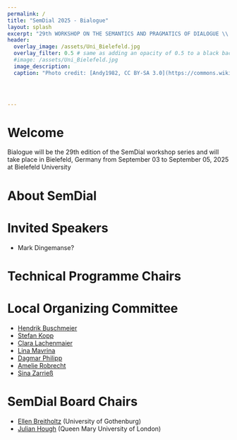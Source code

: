 ```yaml
---
permalink: /
title: "SemDial 2025 - Bialogue"
layout: splash
excerpt: "29th WORKSHOP ON THE SEMANTICS AND PRAGMATICS OF DIALOGUE \\ 03-05 September 2025 \\ Bielefeld University \\ Germany"
header:
  overlay_image: /assets/Uni_Bielefeld.jpg
  overlay_filter: 0.5 # same as adding an opacity of 0.5 to a black background
  #image: /assets/Uni_Bielefeld.jpg
  image_description: 
  caption: "Photo credit: [Andy1982, CC BY-SA 3.0](https://commons.wikimedia.org/wiki/File:Uni_Bielefeld.jpg) via Wikimedia Commons"




---
```


# Welcome
Bialogue will be the 29th edition of the SemDial workshop series and will take place in Bielefeld, Germany from September 03 to September 05, 2025 at Bielefeld University

# About SemDial

# Invited Speakers
- Mark Dingemanse?

# Technical Programme Chairs

# Local Organizing Committee
- [Hendrik Buschmeier]()
- [Stefan Kopp]()
- [Clara Lachenmaier]()
- [Lina Mavrina]()
- [Dagmar Philipp]()
- [Amelie Robrecht]()
- [Sina Zarrieß]() 

# SemDial Board Chairs

- [Ellen Breitholtz]() (University of Gothenburg)
- [Julian Hough]() (Queen Mary University of London)
